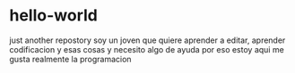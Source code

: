 # hello-world
just another repostory
soy un joven que quiere aprender a editar, aprender codificacion y esas cosas y necesito algo de ayuda por eso estoy aqui 
me gusta realmente la programacion 

